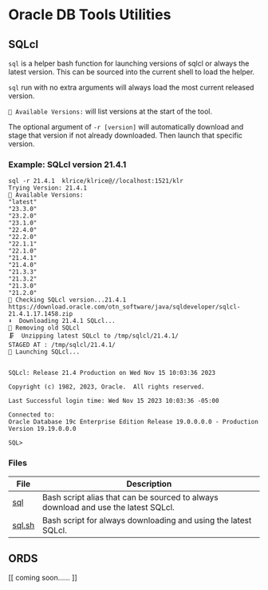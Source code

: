 # Oracle DB Tools Utilities

## SQLcl

`sql` is a helper bash function for launching versions of sqlcl or always the latest version. This can be sourced into the current shell to load the helper.

`sql` run with no extra arguments will always load the most current released version.

`🤷 Available Versions:` will list versions at the start of the tool.

The optional argument of `-r [version]` will automatically download and stage that version if not already downloaded. Then launch that specific version.

### Example: SQLcl version 21.4.1 

``` 
sql -r 21.4.1  klrice/klrice@//localhost:1521/klr
Trying Version: 21.4.1
🤷 Available Versions:
"latest"
"23.3.0"
"23.2.0"
"23.1.0"
"22.4.0"
"22.2.0"
"22.1.1"
"22.1.0"
"21.4.1"
"21.4.0"
"21.3.3"
"21.3.2"
"21.3.0"
"21.2.0"
🔄 Checking SQLcl version...21.4.1 https://download.oracle.com/otn_software/java/sqldeveloper/sqlcl-21.4.1.17.1458.zip
⬇️  Downloading 21.4.1 SQLcl...
🧹 Removing old SQLcl
🗜️  Unzipping latest SQLcl to /tmp/sqlcl/21.4.1/
STAGED AT : /tmp/sqlcl/21.4.1/
🚀 Launching SQLcl...


SQLcl: Release 21.4 Production on Wed Nov 15 10:03:36 2023

Copyright (c) 1982, 2023, Oracle.  All rights reserved.

Last Successful login time: Wed Nov 15 2023 10:03:36 -05:00

Connected to:
Oracle Database 19c Enterprise Edition Release 19.0.0.0.0 - Production
Version 19.19.0.0.0

SQL> 
```


### Files 

| File               | Description                  |
|--------------------|------------------------------|
| [sql](./sql)       | Bash script alias that can be sourced to always download and use the latest SQLcl. |
| [sql.sh](./sql.sh) | Bash script for always downloading and using the latest SQLcl. |


## ORDS

[[ coming soon...... ]]